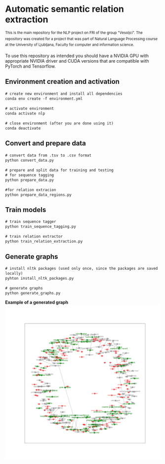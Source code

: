 # Automatic semantic relation extraction
<sup>This is the main repository for the NLP project on FRI of the group "Vesoljci". The repository was created for a project that was part of Natural Language Processing course at the University of Ljubljana, Faculty for computer and information science.</sub>

To use this repository as intended you should have a NVIDIA GPU with appropriate NVIDIA driver and CUDA versions that are compatible with PyTorch and Tensorflow.

## Environment creation and activation

```
# create new environment and install all dependencies
conda env create -f environment.yml

# activate environment
conda activate nlp

# close environment (after you are done using it)
conda deactivate
```

## Convert and prepare data
```
# convert data from .tsv to .csv format
python convert_data.py

# prepare and split data for training and testing
# for sequence tagging
python prepare_data.py

#for relation extracion
python prepare_data_regions.py
```

## Train models
```
# train sequence tagger
python train_sequence_tagging.py

# train relation extractor
python train_relation_extraction.py
```

## Generate graphs
```
# install nltk packages (used only once, since the packages are saved locally)
pyhton install_nltk_packages.py

# generate graphs
python generate_graphs.py
```

**Example of a generated graph**
![Image of a generated graph](/assets/graph.png)